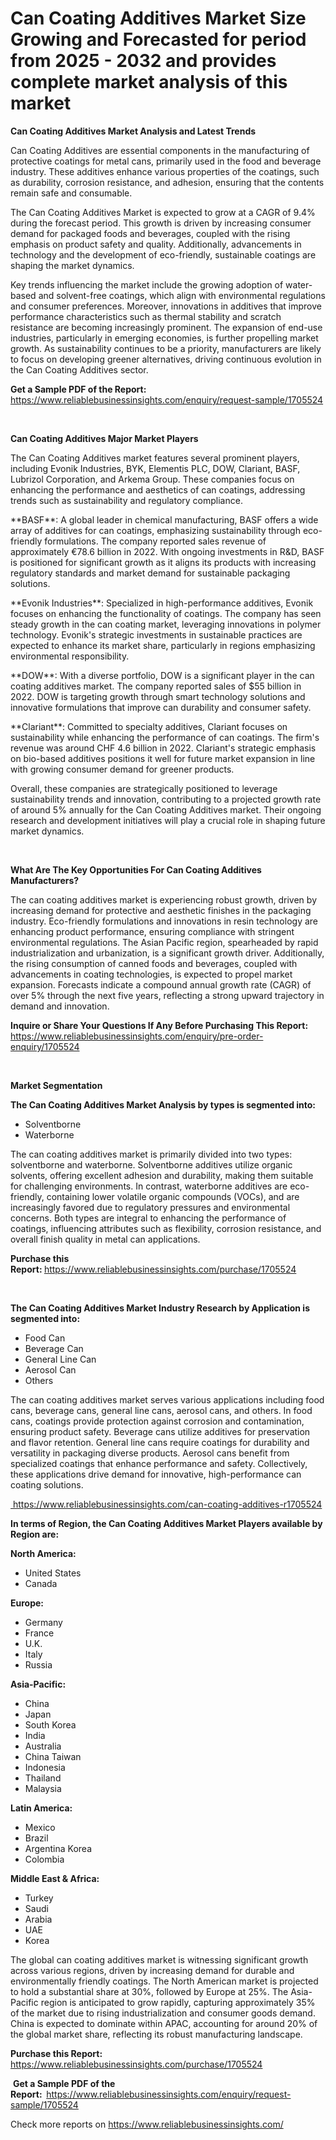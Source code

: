 <p><h1>Can Coating Additives Market Size Growing and Forecasted for period from 2025 - 2032 and provides complete market analysis of this market</h1></p><p><strong>Can Coating Additives Market Analysis and Latest Trends</strong></p>
<p><p>Can Coating Additives are essential components in the manufacturing of protective coatings for metal cans, primarily used in the food and beverage industry. These additives enhance various properties of the coatings, such as durability, corrosion resistance, and adhesion, ensuring that the contents remain safe and consumable.</p><p>The Can Coating Additives Market is expected to grow at a CAGR of 9.4% during the forecast period. This growth is driven by increasing consumer demand for packaged foods and beverages, coupled with the rising emphasis on product safety and quality. Additionally, advancements in technology and the development of eco-friendly, sustainable coatings are shaping the market dynamics. </p><p>Key trends influencing the market include the growing adoption of water-based and solvent-free coatings, which align with environmental regulations and consumer preferences. Moreover, innovations in additives that improve performance characteristics such as thermal stability and scratch resistance are becoming increasingly prominent. The expansion of end-use industries, particularly in emerging economies, is further propelling market growth. As sustainability continues to be a priority, manufacturers are likely to focus on developing greener alternatives, driving continuous evolution in the Can Coating Additives sector.</p></p>
<p><strong>Get a Sample PDF of the Report:&nbsp;</strong> <a href="https://www.reliablebusinessinsights.com/enquiry/request-sample/1705524?utm_campaign=3030&utm_medium=2&utm_source=Github&utm_content=ia&utm_term=27032025&utm_id=can-coating-additives">https://www.reliablebusinessinsights.com/enquiry/request-sample/1705524</a></p>
<p>&nbsp;</p>
<p><strong>Can Coating Additives Major Market Players</strong></p>
<p><p>The Can Coating Additives market features several prominent players, including Evonik Industries, BYK, Elementis PLC, DOW, Clariant, BASF, Lubrizol Corporation, and Arkema Group. These companies focus on enhancing the performance and aesthetics of can coatings, addressing trends such as sustainability and regulatory compliance.</p><p>**BASF**: A global leader in chemical manufacturing, BASF offers a wide array of additives for can coatings, emphasizing sustainability through eco-friendly formulations. The company reported sales revenue of approximately €78.6 billion in 2022. With ongoing investments in R&D, BASF is positioned for significant growth as it aligns its products with increasing regulatory standards and market demand for sustainable packaging solutions.</p><p>**Evonik Industries**: Specialized in high-performance additives, Evonik focuses on enhancing the functionality of coatings. The company has seen steady growth in the can coating market, leveraging innovations in polymer technology. Evonik's strategic investments in sustainable practices are expected to enhance its market share, particularly in regions emphasizing environmental responsibility.</p><p>**DOW**: With a diverse portfolio, DOW is a significant player in the can coating additives market. The company reported sales of $55 billion in 2022. DOW is targeting growth through smart technology solutions and innovative formulations that improve can durability and consumer safety.</p><p>**Clariant**: Committed to specialty additives, Clariant focuses on sustainability while enhancing the performance of can coatings. The firm's revenue was around CHF 4.6 billion in 2022. Clariant's strategic emphasis on bio-based additives positions it well for future market expansion in line with growing consumer demand for greener products.</p><p>Overall, these companies are strategically positioned to leverage sustainability trends and innovation, contributing to a projected growth rate of around 5% annually for the Can Coating Additives market. Their ongoing research and development initiatives will play a crucial role in shaping future market dynamics.</p></p>
<p>&nbsp;</p>
<p><strong>What Are The Key Opportunities For Can Coating Additives Manufacturers?</strong></p>
<p><p>The can coating additives market is experiencing robust growth, driven by increasing demand for protective and aesthetic finishes in the packaging industry. Eco-friendly formulations and innovations in resin technology are enhancing product performance, ensuring compliance with stringent environmental regulations. The Asian Pacific region, spearheaded by rapid industrialization and urbanization, is a significant growth driver. Additionally, the rising consumption of canned foods and beverages, coupled with advancements in coating technologies, is expected to propel market expansion. Forecasts indicate a compound annual growth rate (CAGR) of over 5% through the next five years, reflecting a strong upward trajectory in demand and innovation.</p></p>
<p><strong>Inquire or Share Your Questions If Any Before Purchasing This Report:</strong> <a href="https://www.reliablebusinessinsights.com/enquiry/pre-order-enquiry/1705524?utm_campaign=3030&utm_medium=2&utm_source=Github&utm_content=ia&utm_term=27032025&utm_id=can-coating-additives">https://www.reliablebusinessinsights.com/enquiry/pre-order-enquiry/1705524</a></p>
<p>&nbsp;</p>
<p><strong>Market Segmentation</strong></p>
<p><strong>The Can Coating Additives Market Analysis by types is segmented into:</strong></p>
<p><ul><li>Solventborne</li><li>Waterborne</li></ul></p>
<p><p>The can coating additives market is primarily divided into two types: solventborne and waterborne. Solventborne additives utilize organic solvents, offering excellent adhesion and durability, making them suitable for challenging environments. In contrast, waterborne additives are eco-friendly, containing lower volatile organic compounds (VOCs), and are increasingly favored due to regulatory pressures and environmental concerns. Both types are integral to enhancing the performance of coatings, influencing attributes such as flexibility, corrosion resistance, and overall finish quality in metal can applications.</p></p>
<p><strong>Purchase this Report:&nbsp;</strong><a href="https://www.reliablebusinessinsights.com/purchase/1705524?utm_campaign=3030&utm_medium=2&utm_source=Github&utm_content=ia&utm_term=27032025&utm_id=can-coating-additives">https://www.reliablebusinessinsights.com/purchase/1705524</a></p>
<p>&nbsp;</p>
<p><strong>The Can Coating Additives Market Industry Research by Application is segmented into:</strong></p>
<p><ul><li>Food Can</li><li>Beverage Can</li><li>General Line Can</li><li>Aerosol Can</li><li>Others</li></ul></p>
<p><p>The can coating additives market serves various applications including food cans, beverage cans, general line cans, aerosol cans, and others. In food cans, coatings provide protection against corrosion and contamination, ensuring product safety. Beverage cans utilize additives for preservation and flavor retention. General line cans require coatings for durability and versatility in packaging diverse products. Aerosol cans benefit from specialized coatings that enhance performance and safety. Collectively, these applications drive demand for innovative, high-performance can coating solutions.</p></p>
<p><a href="https://www.reliablebusinessinsights.com/can-coating-additives-r1705524?utm_campaign=3030&utm_medium=2&utm_source=Github&utm_content=ia&utm_term=27032025&utm_id=can-coating-additives">&nbsp;https://www.reliablebusinessinsights.com/can-coating-additives-r1705524</a></p>
<p><strong>In terms of Region, the Can Coating Additives Market Players available by Region are:</strong></p>
<p>
    <p> <strong> North America: </strong>
        <ul>
            <li>United States</li>
            <li>Canada</li>
        </ul>
        </p> 
    <p> <strong> Europe: </strong>
        <ul>
            <li>Germany</li>
            <li>France</li>
            <li>U.K.</li>
            <li>Italy</li>
            <li>Russia</li>
        </ul>
        </p> 
    <p> <strong> Asia-Pacific: </strong>
        <ul>
            <li>China</li>
            <li>Japan</li>
            <li>South Korea</li>
            <li>India</li>
            <li>Australia</li>
            <li>China Taiwan</li>
            <li>Indonesia</li>
            <li>Thailand</li>
            <li>Malaysia</li>
        </ul>
        </p> 
    <p> <strong> Latin America: </strong>
        <ul>
            <li>Mexico</li>
            <li>Brazil</li>
            <li>Argentina Korea</li>
            <li>Colombia</li>
        </ul>
        </p> 
    <p> <strong> Middle East & Africa: </strong>
        <ul>
            <li>Turkey</li>
            <li>Saudi</li>
            <li>Arabia</li>
            <li>UAE</li>
            <li>Korea</li>
        </ul>
    </p>
    </p>
<p><p>The global can coating additives market is witnessing significant growth across various regions, driven by increasing demand for durable and environmentally friendly coatings. The North American market is projected to hold a substantial share at 30%, followed by Europe at 25%. The Asia-Pacific region is anticipated to grow rapidly, capturing approximately 35% of the market due to rising industrialization and consumer goods demand. China is expected to dominate within APAC, accounting for around 20% of the global market share, reflecting its robust manufacturing landscape.</p></p>
<p><strong>Purchase this Report: </strong><a href="https://www.reliablebusinessinsights.com/purchase/1705524?utm_campaign=3030&utm_medium=2&utm_source=Github&utm_content=ia&utm_term=27032025&utm_id=can-coating-additives">https://www.reliablebusinessinsights.com/purchase/1705524</a></p>
<p>&nbsp;<strong>Get a Sample PDF of the Report:&nbsp;&nbsp;</strong><a href="https://www.reliablebusinessinsights.com/enquiry/request-sample/1705524?utm_campaign=3030&utm_medium=2&utm_source=Github&utm_content=ia&utm_term=27032025&utm_id=can-coating-additives">https://www.reliablebusinessinsights.com/enquiry/request-sample/1705524</a></p>
<p><strong></strong></p>
<p>Check more reports on <a href="https://www.reliablebusinessinsights.com/?utm_campaign=3030&utm_medium=2&utm_source=Github&utm_content=ia&utm_term=27032025&utm_id=can-coating-additives">https://www.reliablebusinessinsights.com/</a></p>